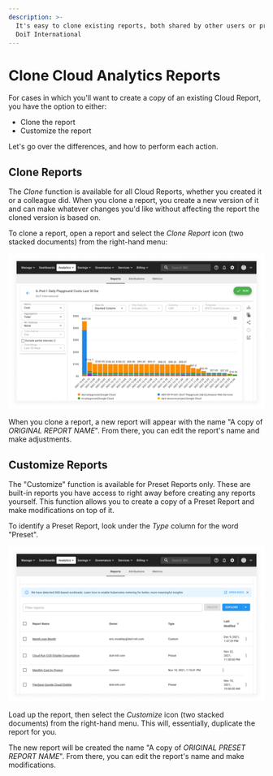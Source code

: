 ```yaml
---
description: >-
  It's easy to clone existing reports, both shared by other users or provided by
  DoiT International
---
```


# Clone Cloud Analytics Reports

For cases in which you'll want to create a copy of an existing Cloud Report, you have the option to either:

* Clone the report
* Customize the report

Let's go over the differences, and how to perform each action.

## Clone Reports

The _Clone_ function is available for all Cloud Reports, whether you created it or a colleague did. When you clone a report, you create a new version of it and can make whatever changes you'd like without affecting the report the cloned version is based on.

To clone a report, open a report and select the _Clone Report_ icon (two stacked documents) from the right-hand menu:

![A screenshot of an example report](../.gitbook/assets/example-report.png)

When you clone a report, a new report will appear with the name "A copy of
_ORIGINAL REPORT NAME_". From there, you can edit the report's name and
make adjustments.


## Customize Reports

The "Customize" function is available for Preset Reports only. These are built-in reports you have access to right away before creating any reports yourself. This function allows you to create a copy of a Preset Report and make modifications on top of it.

To identify a Preset Report, look under the _Type_ column for the word "Preset".

![A screenshot of the _Cloud Reports_ screen](../.gitbook/assets/analytics-reports.png)

Load up the report, then select the _Customize_ icon (two stacked documents) from the right-hand menu. This will, essentially, duplicate the report for you.

The new report will be created the name "A copy of _ORIGINAL PRESET REPORT NAME_". From there, you can edit the report's name and make modifications.
